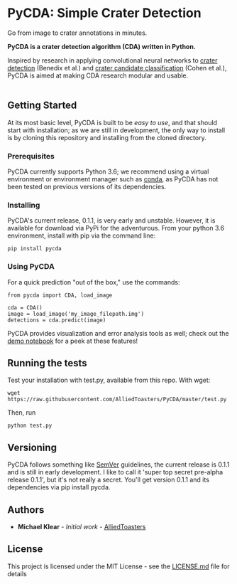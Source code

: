 # PyCDA: Simple Crater Detection
Go from image to crater annotations in minutes.

<b>PyCDA is a crater detection algorithm (CDA) written in Python.</b><br>

Inspired by research in applying convolutional neural networks to <a href='https://www.hou.usra.edu/meetings/lpsc2018/pdf/2202.pdf'>crater detection</a> (Benedix et al.) and <a href='https://arxiv.org/pdf/1601.00978.pdf'>crater candidate classification</a> (Cohen et al.), PyCDA is aimed at making CDA research modular and usable.<br><br>

## Getting Started

At its most basic level, PyCDA is built to be <I>easy to use</I>, and that should start with installation; as we are still in development, the only way to install is by cloning this repository and installing from the cloned directory.

### Prerequisites

PyCDA currently supports Python 3.6; we recommend using a virtual environment or environment manager such as <a href='https://conda.io/docs/user-guide/install/index.html#regular-installation'>conda</a>, as PyCDA has not been tested on previous versions of its dependencies.

### Installing

PyCDA's current release, 0.1.1, is very early and unstable. However, it is available for download via PyPi for the adventurous.
From your python 3.6 environment, install with pip via the command line:

```
pip install pycda
```

### Using PyCDA

For a quick prediction "out of the box," use the commands:

```
from pycda import CDA, load_image

cda = CDA()
image = load_image('my_image_filepath.img')
detections = cda.predict(image)
```

PyCDA provides visualization and error analysis tools as well; check out the <a href='https://github.com/AlliedToasters/PyCDA/blob/master/demo.ipynb'>demo notebook</a> for a peek at these features!

## Running the tests

Test your installation with test.py, available from this repo. With wget:

```
wget https://raw.githubusercontent.com/AlliedToasters/PyCDA/master/test.py
```

Then, run

```
python test.py
```


## Versioning

PyCDA follows something like [SemVer](http://semver.org/) guidelines, the current release is 0.1.1 and is still in early development. I like to call it 'super top secret pre-alpha release 0.1.1', but it's not really a secret. You'll get version 0.1.1 and its dependencies via pip install pycda.

## Authors

* **Michael Klear** - *Initial work* - [AlliedToasters](https://github.com/AlliedToasters)


## License

This project is licensed under the MIT License - see the [LICENSE.md](LICENSE.md) file for details
